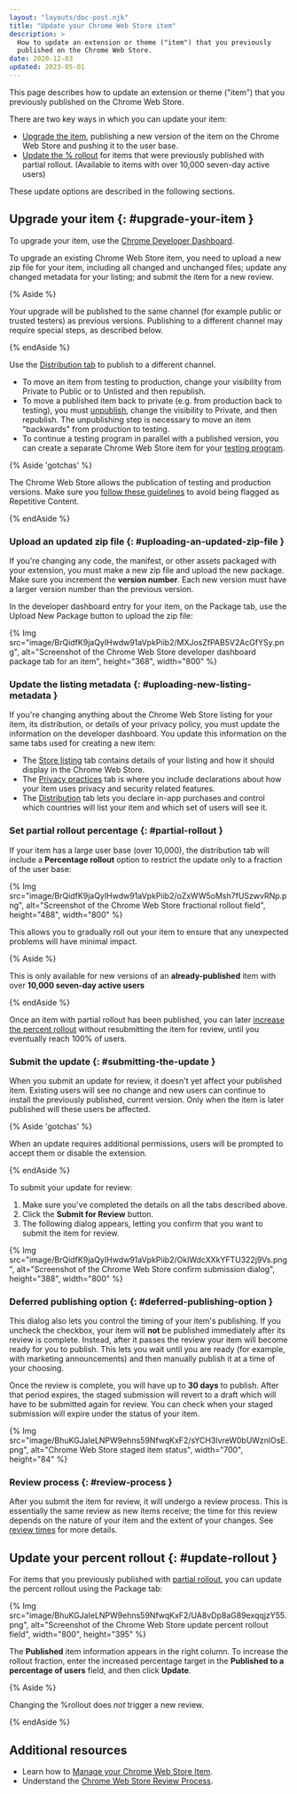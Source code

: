 ```yaml
---
layout: "layouts/doc-post.njk"
title: "Update your Chrome Web Store item"
description: >
  How to update an extension or theme ("item") that you previously
  published on the Chrome Web Store.
date: 2020-12-03
updated: 2023-05-01
---
```


This page describes how to update an extension or theme ("item") that you previously published on
the Chrome Web Store.

There are two key ways in which you can update your item:

- [Upgrade the item][upgrade-item], publishing a new version of the item on the Chrome Web Store and pushing it
  to the user base.
- [Update the % rollout][update-rollout] for items that were previously published with partial rollout.
  (Available to items with over 10,000 seven-day active users)

These update options are described in the following sections.

## Upgrade your item {: #upgrade-your-item }

To upgrade your item, use the [Chrome Developer Dashboard][dev-console].

To upgrade an existing Chrome Web Store item, you need to upload a new zip file for your item,
including all changed and unchanged files; update any changed metadata for your listing; and submit
the item for a new review.

{% Aside %}

Your upgrade will be published to the same channel (for example public or trusted testers) as
previous versions. Publishing to a different channel may require special steps, as described below.

{% endAside %}

Use the [Distribution tab][visibility] to publish to a different channel.

- To move an item from testing to production, change your visibility from Private to Public or to
  Unlisted and then republish.
- To move a published item back to private (e.g. from production back to testing), you must
  [unpublish][unpublish], change the visibility to Private, and then republish. The unpublishing step is
  necessary to move an item "backwards" from production to testing.
- To continue a testing program in parallel with a published version, you can create a separate Chrome Web Store item for your [testing program][visibility-private].

{% Aside 'gotchas' %}

The Chrome Web Store allows the publication of testing and production versions. Make sure you [follow these guidelines][test-production-extension] 
to avoid
being flagged as Repetitive Content.

{% endAside %}

### Upload an updated zip file {: #uploading-an-updated-zip-file }

If you're changing any code, the manifest, or other assets packaged with your extension, you must
make a new zip file and upload the new package. Make sure you increment the **version number**. Each
new version must have a larger version number than the previous version.

In the developer dashboard entry for your item, on
the Package tab, use the Upload New Package button to upload the zip file:

{% Img src="image/BrQidfK9jaQyIHwdw91aVpkPiib2/MXJosZfPAB5V2AcGfYSy.png", 
       alt="Screenshot of the Chrome Web Store developer dashboard package tab for an item",
       height="368", width="800" %}

### Update the listing metadata {: #uploading-new-listing-metadata }

If you're changing anything about the Chrome Web Store listing for your item, its distribution, or
details of your privacy policy, you must update the information on the developer dashboard. You
update this information on the same tabs used for creating a new item:

- The [Store listing][cws-listing] tab contains details of your listing and how it should display in the Chrome Web
  Store.
- The [Privacy practices][cws-privacy] tab is where you include declarations about how your item uses privacy and
  security related features.
- The [Distribution][cws-distribution] tab lets you declare in-app purchases and control which countries will list your item and
  which set of users will see it.

### Set partial rollout percentage {: #partial-rollout }

If your item has a large user base (over 10,000), the distribution tab will include a **Percentage rollout**
option to restrict the update only to a fraction of the user base:

{% Img src="image/BrQidfK9jaQyIHwdw91aVpkPiib2/oZxWW5oMsh7fUSzwvRNp.png",
       alt="Screenshot of the Chrome Web Store fractional rollout field",
       height="488", width="800" %}

This allows you to gradually roll out your item to ensure that any unexpected problems will have
minimal impact.

{% Aside %}

This is only available for new versions of an **already-published** item with over **10,000 seven-day
active users**

{% endAside %}

Once an item with partial rollout has been published, you can later [increase the percent rollout][update-rollout] 
without resubmitting the item for review, until you eventually reach 100% of
users.

### Submit the update {: #submitting-the-update }

When you submit an update for review, it doesn't yet affect your published item. Existing users will
see no change and new users can continue to install the previously published, current version. Only
when the item is later published will these users be affected.

{% Aside 'gotchas' %}

When an update requires additional permissions, users will be prompted to accept them or disable
the extension.

{% endAside %}

To submit your update for review:

1.  Make sure you've completed the details on all the tabs described above.
2.  Click the **Submit for Review** button.
3.  The following dialog appears, letting you confirm that you want to submit the item for review.

{% Img src="image/BrQidfK9jaQyIHwdw91aVpkPiib2/OkIWdcXXkYFTU322j9Vs.png",
       alt="Screenshot of the Chrome Web Store confirm submission dialog", height="388", width="800" %}

### Deferred publishing option {: #deferred-publishing-option }

This dialog also lets you control the timing of your item's publishing. If you uncheck the checkbox,
your item will **not** be published immediately after its review is complete. Instead, after it
passes the review your item will become ready for you to publish. This lets you wait until you are
ready (for example, with marketing announcements) and then manually publish it at a time of your
choosing.

Once the review is complete, you will have up to **30 days** to publish. After that
period expires, the staged submission will revert to a draft which will have to be submitted again for
review. You can check when your staged submission will expire under the status of your item. 

{% Img src="image/BhuKGJaIeLNPW9ehns59NfwqKxF2/sYCH3lvreW0bUWznlOsE.png", alt="Chrome Web Store
staged item
status", width="700", height="84" %}

### Review process {: #review-process }

After you submit the item for review, it will undergo a review process. This is essentially the same
review as new items receive; the time for this review depends on the nature of your item and the
extent of your changes. See [review times][review-times] for more details.

## Update your percent rollout {: #update-rollout }

For items that you previously published with [partial rollout][partial-rollout], you can update the percent
rollout using the Package tab:

{% Img src="image/BhuKGJaIeLNPW9ehns59NfwqKxF2/UA8vDp8aG89exqqjzY55.png", alt="Screenshot of the Chrome Web Store update percent rollout field", width="800", height="395" %}

The **Published** item information appears in the right column. To increase the rollout fraction,
enter the increased percentage target in the **Published to a percentage of users** field, and then
click **Update**.

{% Aside %}

Changing the %rollout does *not* trigger a new review.

{% endAside %}

## Additional resources

- Learn how to [Manage your Chrome Web Store Item][cws-manage].
- Understand the [Chrome Web Store Review Process][cws-review].

[cws-manage]: /docs/webstore/manage/
[cws-review]: /docs/webstore/review-process/
[cws-distribution]: /docs/webstore/cws-dashboard-distribution
[cws-listing]: /docs/webstore/cws-dashboard-listing
[cws-privacy]: /docs/webstore/cws-dashboard-privacy
[dev-console]: https://chrome.google.com/webstore/devconsole
[review-times]: /docs/webstore/review-process/#review-time
[partial-rollout]: #partial-rollout
[unpublish]: /docs/webstore/faq/#faq-listing-03
[update-rollout]: #update-rollout
[upgrade-item]: #upgrade-your-item
[visibility]: /docs/webstore/cws-dashboard-distribution#setting-the-visibility
[visibility-private]: /docs/webstore/cws-dashboard-distribution/#private-visibility-trusted-testers
[test-production-extension]: /docs/webstore/spam-faq/#test-version

